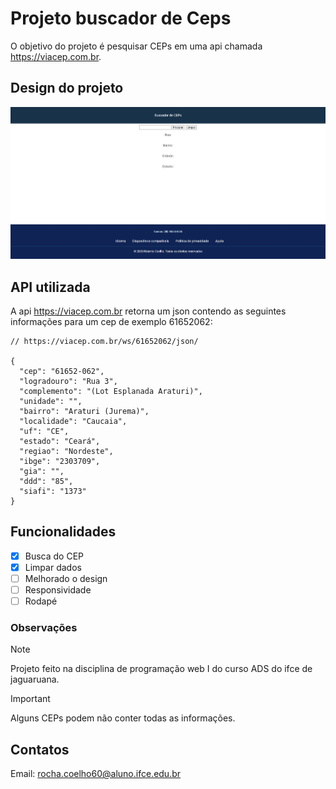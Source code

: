 # Projeto buscador de Ceps

O objetivo do projeto é pesquisar CEPs em uma api chamada https://viacep.com.br.

## Design do projeto

![Design do projeto](image.png)

## API utilizada

A api https://viacep.com.br retorna um json contendo as seguintes informações para um cep de exemplo 61652062:

```
// https://viacep.com.br/ws/61652062/json/

{
  "cep": "61652-062",
  "logradouro": "Rua 3",
  "complemento": "(Lot Esplanada Araturi)",
  "unidade": "",
  "bairro": "Araturi (Jurema)",
  "localidade": "Caucaia",
  "uf": "CE",
  "estado": "Ceará",
  "regiao": "Nordeste",
  "ibge": "2303709",
  "gia": "",
  "ddd": "85",
  "siafi": "1373"
}
```

## Funcionalidades

- [x] Busca do CEP
- [x] Limpar dados
- [ ] Melhorado o design
- [ ] Responsividade
- [ ] Rodapé

### Observações

> [!NOTE]
> Projeto feito na disciplina de programação web I do curso ADS do ifce de jaguaruana.

> [!IMPORTANT]
> Alguns CEPs podem não conter todas as informações.

## Contatos

Email: rocha.coelho60@aluno.ifce.edu.br
